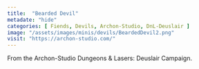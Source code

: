 ```yaml
---
title:  "Bearded Devil"
metadate: "hide"
categories: [ Fiends, Devils, Archon-Studio, DnL-Deuslair ]
image: "/assets/images/minis/devils/BeardedDevil2.png"
visit: "https://archon-studio.com/"
---
```

From the Archon-Studio Dungeons & Lasers: Deuslair Campaign.